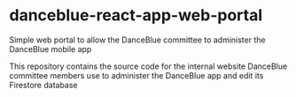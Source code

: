# danceblue-react-app-web-portal

Simple web portal to allow the DanceBlue committee to administer the DanceBlue mobile app

This repository contains the source code for the internal website DanceBlue committee members use to administer the DanceBlue app and edit its Firestore database
